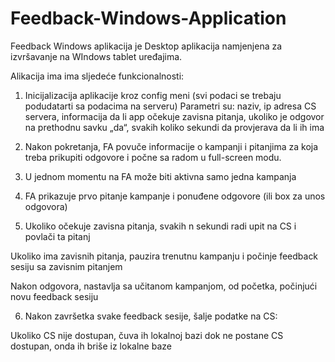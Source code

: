 # Feedback-Windows-Application


Feedback Windows aplikacija je Desktop aplikacija namjenjena za izvršavanje na WIndows tablet uređajima.

Alikacija ima ima sljedeće funkcionalnosti:

1. Inicijalizacija aplikacije kroz config meni  (svi podaci se trebaju podudatarti sa podacima na serveru) Parametri su: naziv, ip adresa CS servera, informacija da li app očekuje zavisna pitanja, ukoliko je odgovor na prethodnu savku „da“, svakih koliko sekundi da provjerava da li ih ima

2. Nakon pokretanja, FA povuče informacije o kampanji i pitanjima za koja treba prikupiti odgovore i počne sa radom u full-screen modu.

3. U jednom momentu na FA može biti aktivna samo jedna kampanja

4. FA prikazuje prvo pitanje kampanje i ponuđene odgovore (ili box za unos odgovora)

5. Ukoliko očekuje zavisna pitanja, svakih n sekundi radi upit na CS i povlači ta pitanj
 
  Ukoliko ima zavisnih pitanja, pauzira trenutnu kampanju i počinje feedback sesiju sa zavisnim pitanjem
  
  Nakon odgovora, nastavlja sa učitanom kampanjom, od početka, počinjući novu feedback sesiju
  
6. Nakon završetka svake feedback sesije, šalje podatke na CS:
 
  Ukoliko CS nije dostupan, čuva ih lokalnoj bazi dok ne postane CS dostupan, onda ih briše iz lokalne baze
